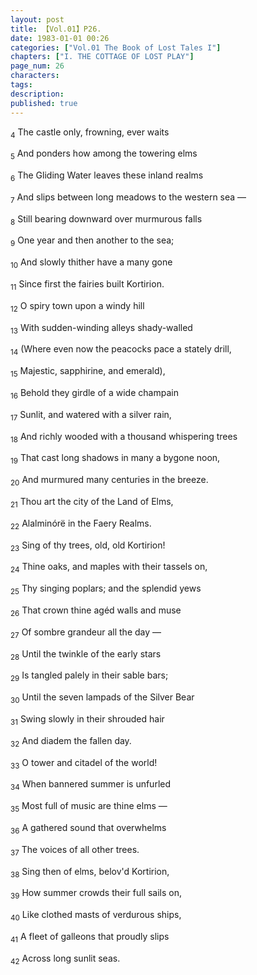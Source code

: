 ```yaml
---
layout: post
title: 【Vol.01】P26.
date: 1983-01-01 00:26
categories: ["Vol.01 The Book of Lost Tales I"]
chapters: ["I. THE COTTAGE OF LOST PLAY"]
page_num: 26
characters: 
tags: 
description: 
published: true
---
```


<SUB>4</SUB> The castle only, frowning, ever waits

<SUB>5</SUB> And ponders how among the towering elms

<SUB>6</SUB> The Gliding Water leaves these inland realms

<SUB>7</SUB> And slips between long meadows to the western sea —

<SUB>8</SUB> Still bearing downward over murmurous falls

<SUB>9</SUB> One year and then another to the sea;

<SUB>10</SUB> And slowly thither have a many gone

<SUB>11</SUB> Since first the fairies built Kortirion.

<SUB>12</SUB> O spiry town upon a windy hill

<SUB>13</SUB> With sudden-winding alleys shady-walled

<SUB>14</SUB> (Where even now the peacocks pace a stately drill,

<SUB>15</SUB> Majestic, sapphirine, and emerald),

<SUB>16</SUB> Behold they girdle of a wide champain

<SUB>17</SUB> Sunlit, and watered with a silver rain,

<SUB>18</SUB> And richly wooded with a thousand whispering trees

<SUB>19</SUB> That cast long shadows in many a bygone noon,

<SUB>20</SUB> And murmured many centuries in the breeze.

<SUB>21</SUB> Thou art the city of the Land of Elms,

<SUB>22</SUB> Alalminórë in the Faery Realms.

<SUB>23</SUB> Sing of thy trees, old, old Kortirion!

<SUB>24</SUB> Thine oaks, and maples with their tassels on,

<SUB>25</SUB> Thy singing poplars; and the splendid yews

<SUB>26</SUB> That crown thine agéd walls and muse

<SUB>27</SUB> Of sombre grandeur all the day —

<SUB>28</SUB> Until the twinkle of the early stars

<SUB>29</SUB> Is tangled palely in their sable bars;

<SUB>30</SUB> Until the seven lampads of the Silver Bear

<SUB>31</SUB> Swing slowly in their shrouded hair

<SUB>32</SUB> And diadem the fallen day.

<SUB>33</SUB> O tower and citadel of the world!

<SUB>34</SUB> When bannered summer is unfurled

<SUB>35</SUB> Most full of music are thine elms —

<SUB>36</SUB> A gathered sound that overwhelms

<SUB>37</SUB> The voices of all other trees.

<SUB>38</SUB> Sing then of elms, belov'd Kortirion,

<SUB>39</SUB> How summer crowds their full sails on,

<SUB>40</SUB> Like clothed masts of verdurous ships,

<SUB>41</SUB> A fleet of galleons that proudly slips

<SUB>42</SUB> Across long sunlit seas.

